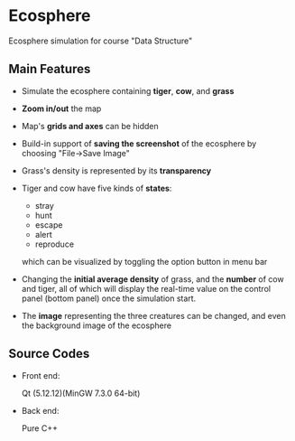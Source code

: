 # Ecosphere
Ecosphere simulation for course "Data Structure"

## Main Features
- Simulate the ecosphere containing **tiger**, **cow**, and **grass**
- **Zoom in/out** the map
- Map's **grids and axes** can be hidden
- Build-in support of **saving the screenshot** of the ecosphere by choosing "File->Save Image"
- Grass's density is represented by its **transparency**
- Tiger and cow have five kinds of **states**:

    - stray
    - hunt
    - escape
    - alert
    - reproduce

    which can be visualized by toggling the option button in menu bar
- Changing the **initial average density** of grass, and the **number** of cow and tiger, all of which will display the real-time value on the control panel (bottom panel) once the simulation start.
- The **image** representing the three creatures can be changed, and even the background image of the ecosphere

## Source Codes
- Front end:

    Qt (5.12.12)(MinGW 7.3.0 64-bit)
- Back end:

    Pure C++

